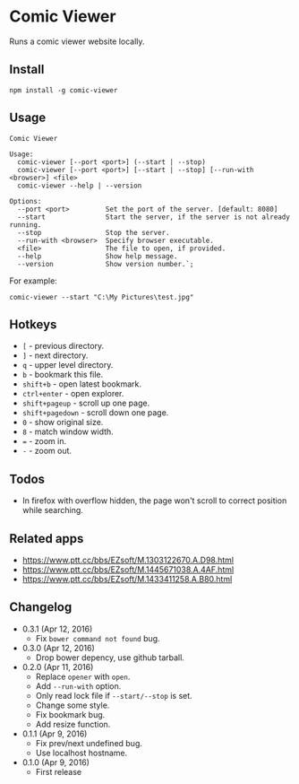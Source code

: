 Comic Viewer
============
Runs a comic viewer website locally.

Install
-------
```
npm install -g comic-viewer
```

Usage
-----
```
Comic Viewer

Usage:
  comic-viewer [--port <port>] (--start | --stop)
  comic-viewer [--port <port>] [--start | --stop] [--run-with <browser>] <file>
  comic-viewer --help | --version
  
Options:
  --port <port>         Set the port of the server. [default: 8080]
  --start               Start the server, if the server is not already running.
  --stop                Stop the server.
  --run-with <browser>  Specify browser executable.
  <file>                The file to open, if provided.
  --help                Show help message.
  --version             Show version number.`;
```

For example:

```
comic-viewer --start "C:\My Pictures\test.jpg"
```

Hotkeys
-------
* `[` - previous directory.
* `]` - next directory.
* `q` - upper level directory.
* `b` - bookmark this file.
* `shift+b` - open latest bookmark.
* `ctrl+enter` - open explorer.
* `shift+pageup` - scroll up one page.
* `shift+pagedown` - scroll down one page.
* `0` - show original size.
* `8` - match window width.
* `=` - zoom in.
* `-` - zoom out.

Todos
-----
* In firefox with overflow hidden, the page won't scroll to correct position while searching.

Related apps
------------
* https://www.ptt.cc/bbs/EZsoft/M.1303122670.A.D98.html
* https://www.ptt.cc/bbs/EZsoft/M.1445671038.A.4AF.html
* https://www.ptt.cc/bbs/EZsoft/M.1433411258.A.B80.html

Changelog
---------
* 0.3.1 (Apr 12, 2016)
	- Fix `bower command not found` bug.
* 0.3.0 (Apr 12, 2016)
	- Drop bower depency, use github tarball.
* 0.2.0 (Apr 11, 2016)
	- Replace `opener` with `open`.
	- Add `--run-with` option.
	- Only read lock file if `--start/--stop` is set.
	- Change some style.
	- Fix bookmark bug.
	- Add resize function.
* 0.1.1 (Apr 9, 2016)
	- Fix prev/next undefined bug.
	- Use localhost hostname.
* 0.1.0 (Apr 9, 2016)
	- First release

